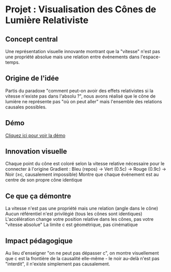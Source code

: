 # Projet : Visualisation des Cônes de Lumière Relativiste
## Concept central
Une représentation visuelle innovante montrant que la "vitesse" n'est pas une propriété absolue mais une relation entre événements dans l'espace-temps.

## Origine de l'idée
Partis du paradoxe "comment peut-on avoir des effets relativistes si la vitesse n'existe pas dans l'absolu ?", nous avons réalisé que le cône de lumière ne représente pas "où on peut aller" mais l'ensemble des relations causales possibles.

## Démo
[Cliquez ici pour voir la démo](https://serge-fantino.github.io/EMC2/cone-lumiere-colore.html)


## Innovation visuelle

Chaque point du cône est coloré selon la vitesse relative nécessaire pour le connecter à l'origine
Gradient : Bleu (repos) → Vert (0.5c) → Rouge (0.9c) → Noir (≥c, causalement impossible)
Montre que chaque événement est au centre de son propre cône identique

## Ce que ça démontre

La vitesse n'est pas une propriété mais une relation (angle dans le cône)
Aucun référentiel n'est privilégié (tous les cônes sont identiques)
L'accélération change votre position relative dans les cônes, pas votre "vitesse absolue"
La limite c est géométrique, pas cinématique

## Impact pédagogique
Au lieu d'enseigner "on ne peut pas dépasser c", on montre visuellement que c est la frontière de la causalité elle-même - le noir au-delà n'est pas "interdit", il n'existe simplement pas causalement.
